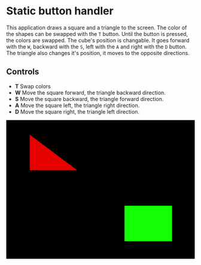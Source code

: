 # Static button handler

This application draws a square and a triangle to the screen. The color of the shapes can be swapped with the `T` button. Until the button is pressed, the colors are swapped. The cube's position is changable. It goes forward with the `W`, backward with the `S`, left with the `A` and right with the `D` button. The triangle also changes it's position, it moves to the opposite directions.

## Controls

- **T** Swap colors
- **W** Move the square forward, the triangle backward direction.
- **S** Move the square backward, the triangle forward direction.
- **A** Move the square left, the triangle right direction.
- **D** Move the square right, the triangle left direction.

![Sample gif](./sample/sample.gif)
